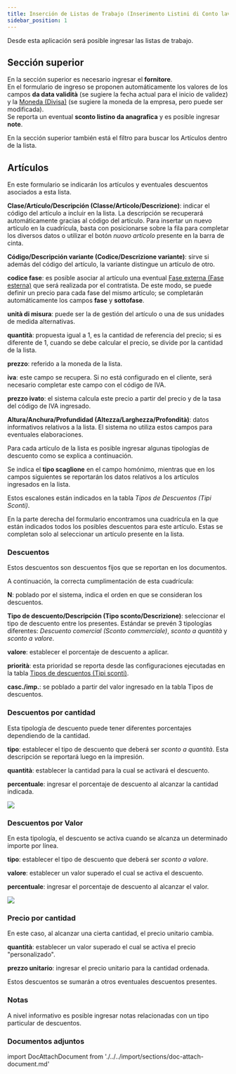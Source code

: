 ```yaml
---
title: Inserción de Listas de Trabajo (Inserimento Listini di Conto lavoro)
sidebar_position: 1
---
```


Desde esta aplicación será posible ingresar las listas de trabajo. 

## Sección superior

En la sección superior es necesario ingresar el **fornitore**.  
En el formulario de ingreso se proponen automáticamente los valores de los campos **da data validità** (se sugiere la fecha actual para el inicio de validez) y la [Moneda (Divisa)](/docs/guide/common/glossary/glossary-intro#currency) (se sugiere la moneda de la empresa, pero puede ser modificada).  
Se reporta un eventual **sconto listino da anagrafica** y es posible ingresar **note**.

En la sección superior también está el filtro para buscar los Artículos dentro de la lista.

## Artículos

En este formulario se indicarán los artículos y eventuales descuentos asociados a esta lista.

**Clase/Artículo/Descripción (Classe/Articolo/Descrizione)**: indicar el código del artículo a incluir en la lista. La descripción se recuperará automáticamente gracias al código del artículo. Para insertar un nuevo artículo en la cuadrícula, basta con posicionarse sobre la fila para completar los diversos datos o utilizar el botón *nuovo articolo* presente en la barra de cinta.

**Código/Descripción variante (Codice/Descrizione variante)**: sirve si además del código del artículo, la variante distingue un artículo de otro.

**codice fase**: es posible asociar al artículo una eventual [Fase externa (Fase esterna)](/docs/configurations/tables/production/standard-phases) que será realizada por el contratista. De este modo, se puede definir un precio para cada fase del mismo artículo; se completarán automáticamente los campos **fase** y **sottofase**.

**unità di misura**: puede ser la de gestión del artículo o una de sus unidades de medida alternativas.

**quantità**: propuesta igual a 1, es la cantidad de referencia del precio; si es diferente de 1, cuando se debe calcular el precio, se divide por la cantidad de la lista.

**prezzo**: referido a la moneda de la lista.

**iva**: este campo se recupera. Si no está configurado en el cliente, será necesario completar este campo con el código de IVA.

**prezzo ivato**: el sistema calcula este precio a partir del precio y de la tasa del código de IVA ingresado.

**Altura/Anchura/Profundidad (Altezza/Larghezza/Profondità)**: datos informativos relativos a la lista. El sistema no utiliza estos campos para eventuales elaboraciones.

Para cada artículo de la lista es posible ingresar algunas tipologías de descuento como se explica a continuación.

Se indica el **tipo scaglione** en el campo homónimo, mientras que en los campos siguientes se reportarán los datos relativos a los artículos ingresados en la lista.

Estos escalones están indicados en la tabla *Tipos de Descuentos (Tipi Sconti)*.

En la parte derecha del formulario encontramos una cuadrícula en la que están indicados todos los posibles descuentos para este artículo. Estas se completan solo al seleccionar un artículo presente en la lista.

### Descuentos

Estos descuentos son descuentos fijos que se reportan en los documentos.

A continuación, la correcta cumplimentación de esta cuadrícula:

**N**: poblado por el sistema, indica el orden en que se consideran los descuentos.

**Tipo de descuento/Descripción (Tipo sconto/Descrizione)**: seleccionar el tipo de descuento entre los presentes. Estándar se prevén 3 tipologías diferentes: *Descuento comercial (Sconto commerciale)*, *sconto a quantità* y *sconto a valore*.

**valore**: establecer el porcentaje de descuento a aplicar.

**priorità**: esta prioridad se reporta desde las configuraciones ejecutadas en la tabla [Tipos de descuentos (Tipi sconti)](/docs/configurations/tables/general-settings/discount-types).

**casc./imp.**: se poblado a partir del valor ingresado en la tabla Tipos de descuentos.

### Descuentos por cantidad

Esta tipología de descuento puede tener diferentes porcentajes dependiendo de la cantidad.

**tipo**: establecer el tipo de descuento que deberá ser *sconto a quantità*. Esta descripción se reportará luego en la impresión.

**quantità**: establecer la cantidad para la cual se activará el descuento.

**percentuale**: ingresar el porcentaje de descuento al alcanzar la cantidad indicada.

![](/img/it-it/sales/sales-price-list/insert-sales-price-list/image07.png)

### Descuentos por Valor

En esta tipología, el descuento se activa cuando se alcanza un determinado importe por línea.

**tipo**: establecer el tipo de descuento que deberá ser *sconto a valore*.

**valore**: establecer un valor superado el cual se activa el descuento.

**percentuale**: ingresar el porcentaje de descuento al alcanzar el valor.

![](/img/it-it/sales/sales-price-list/insert-sales-price-list/image09.png)

### Precio por cantidad

En este caso, al alcanzar una cierta cantidad, el precio unitario cambia.

**quantità**: establecer un valor superado el cual se activa el precio "personalizado".

**prezzo unitario**: ingresar el precio unitario para la cantidad ordenada.

Estos descuentos se sumarán a otros eventuales descuentos presentes.

### Notas

A nivel informativo es posible ingresar notas relacionadas con un tipo particular de descuentos.

### Documentos adjuntos

import DocAttachDocument from './../../import/sections/doc-attach-document.md'

<DocAttachDocument />